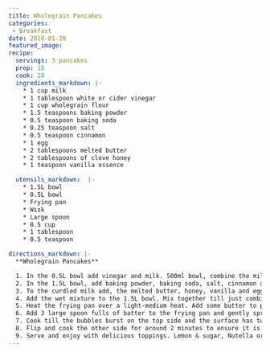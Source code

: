 ```yaml
---
title: Wholegrain Pancakes
categories:
 - Breakfast
date: 2018-01-20
featured_image:
recipe:
  servings: 3 pancakes
  prep: 15
  cook: 20
  ingredients_markdown: |-
    * 1 cup milk
    * 1 tablespoon white or cider vinegar
    * 1 cup wholegrain flour
    * 1.5 teaspoons baking powder
    * 0.5 teaspoon baking soda
    * 0.25 teaspoon salt
    * 0.5 teaspoon cinnamon
    * 1 egg
    * 2 tablespoons melted butter
    * 2 tablespoons of clove honey
    * 1 teaspoon vanilla essence

  utensils_markdown:  |-
    * 1.5L bowl  
    * 0.5L bowl
    * Frying pan  
    * Wisk  
    * Large spoon  
    * 0.5 cup  
    * 1 tablespoon
    * 0.5 teaspoon

directions_markdown: |-
  **Wholegrain Pancakes**

  1. In the 0.5L bowl add vinegar and milk. 500ml bowl, combine the milk and vinegar. Let it rest for **5 minutes** to slightly curdle.
  2. In the 1.5L bowl, add baking powder, baking soda, salt, cinnamon and flour. Whisk together.  
  3. To the curdled milk add, the melted butter, honey, vanilla and egg. Whisk to combine well.
  4. Add the wet mixture to the 1.5L bowl. Mix together till just combined. Let the batter sit **for 5 minutes** to allow the mix to rise.  
  5. Heat the frying pan over a light-medium heat. Add some butter to pan if necessary.
  6. Add 3 large spoon fulls of batter to the frying pan and gently spread around to create a thin pancake.
  7. Cook till the bubbles burst on the top side and the surface has turned a mostly matte texture. (about 2-4 minutes)
  8. Flip and cook the other side for around 2 minutes to ensure it is cooked through.
  9. Serve and enjoy with delicious toppings. Lemon & sugar, Nutella or banana are great.
---
```

